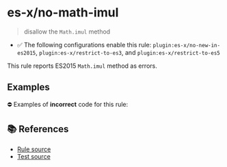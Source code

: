 # es-x/no-math-imul
> disallow the `Math.imul` method

- ✅ The following configurations enable this rule: `plugin:es-x/no-new-in-es2015`, `plugin:es-x/restrict-to-es3`, and `plugin:es-x/restrict-to-es5`

This rule reports ES2015 `Math.imul` method as errors.

## Examples

⛔ Examples of **incorrect** code for this rule:

<eslint-playground type="bad" code="/*eslint es-x/no-math-imul: error */
const n = Math.imul(value)
" />

## 📚 References

- [Rule source](https://github.com/ota-meshi/eslint-plugin-es-x/blob/master/lib/rules/no-math-imul.js)
- [Test source](https://github.com/ota-meshi/eslint-plugin-es-x/blob/master/tests/lib/rules/no-math-imul.js)
